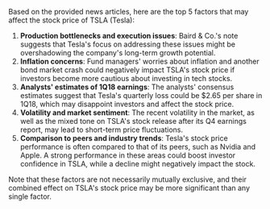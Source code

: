 Based on the provided news articles, here are the top 5 factors that may affect the stock price of TSLA (Tesla):

1. **Production bottlenecks and execution issues**: Baird & Co.'s note suggests that Tesla's focus on addressing these issues might be overshadowing the company's long-term growth potential.
2. **Inflation concerns**: Fund managers' worries about inflation and another bond market crash could negatively impact TSLA's stock price if investors become more cautious about investing in tech stocks.
3. **Analysts' estimates of 1Q18 earnings**: The analysts' consensus estimates suggest that Tesla's quarterly loss could be $2.65 per share in 1Q18, which may disappoint investors and affect the stock price.
4. **Volatility and market sentiment**: The recent volatility in the market, as well as the mixed tone on TSLA's stock release after its Q4 earnings report, may lead to short-term price fluctuations.
5. **Comparison to peers and industry trends**: Tesla's stock price performance is often compared to that of its peers, such as Nvidia and Apple. A strong performance in these areas could boost investor confidence in TSLA, while a decline might negatively impact the stock.

Note that these factors are not necessarily mutually exclusive, and their combined effect on TSLA's stock price may be more significant than any single factor.